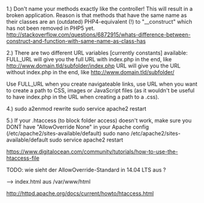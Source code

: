 1.) 
Don't name your methods exactly like the controller! This will result in a broken application.
Reason is that methods that have the same name as their classes are an (outdated) PHP4-equivalent (!) to "__construct"
which has not been removed in PHP5 yet.
http://stackoverflow.com/questions/6872915/whats-difference-between-construct-and-function-with-same-name-as-class-has

2.) There are two different URL variables [currently constants] available:
FULL_URL will give you the full URL with index.php in the end, like
http://www.domain.tld/subfolder/index.php
URL will give you the URL without index.php in the end, like
http://www.domain.tld/subfolder/

Use FULL_URL when you create navigateable links, use URL when you want to create a path to CSS, images or JavaScript 
files (as it wouldn't be useful to have index.php in the URL when creating a path to a .css).

4.) 
sudo a2enmod rewrite
sudo service apache2 restart

5.) If your .htaccess (to block folder access) doesn't work, make sure you DONT have "AllowOverride None" in your
Apache config (/etc/apache2/sites-available/default)
sudo nano /etc/apache2/sites-available/default
sudo service apache2 restart

https://www.digitalocean.com/community/tutorials/how-to-use-the-htaccess-file


TODO: wie sieht der AllowOverride-Standard in 14.04 LTS aus ?



--> index.html aus /var/www/html

http://httpd.apache.org/docs/current/howto/htaccess.html